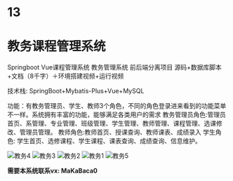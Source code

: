 # 13
# 教务课程管理系统

Springboot Vue课程管理系统 教务管理系统  前后端分离项目
源码+数据库脚本+文档（8千字）＋环境搭建视频+运行视频

技术栈: SpringBoot+Mybatis-Plus+Vue+MySQL

功能：有教务管理员、学生、教师3个角色，不同的角色登录进来看到的功能菜单不一样。系统拥有丰富的功能，能够满足各类用户的需求
教务管理员角色:管理员首页、系管理、专业管理、班级管理、学生管理、教师管理、课程管理、选课修改、管理员管理。
教师角色:教师首页、授课查询、教师课表、成绩录入
学生角色: 学生首页、选修课程、学生课程、课表查询、成绩查询、信息维护。



![教务4](https://github.com/MaCa-BaKa/jiaowukechengguanlixitong-jiaowuguanlixitong/assets/102128690/84048c2e-a954-45d8-9ae1-be4aa400c114)
![教务3](https://github.com/MaCa-BaKa/jiaowukechengguanlixitong-jiaowuguanlixitong/assets/102128690/3f8dab69-cbd6-420f-94eb-8bdf79f5131d)
![教务2](https://github.com/MaCa-BaKa/jiaowukechengguanlixitong-jiaowuguanlixitong/assets/102128690/361349bb-bb4f-432f-9b33-cbd8b27ae6b7)
![教务1](https://github.com/MaCa-BaKa/jiaowukechengguanlixitong-jiaowuguanlixitong/assets/102128690/e7b2e01a-fc71-4840-9bd2-bcf97e6a7b47)
![教务5](https://github.com/MaCa-BaKa/jiaowukechengguanlixitong-jiaowuguanlixitong/assets/102128690/88f4530d-9b34-4532-9cec-b852f38cc20d)


**需要本系统联系vx: MaKaBaca0**
